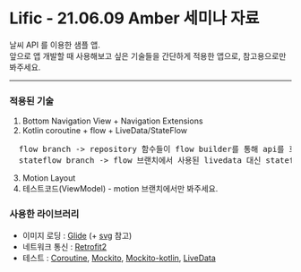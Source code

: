 # Lific - 21.06.09 Amber 세미나 자료
날씨 API 를 이용한 샘플 앱.  
앞으로 앱 개발할 때 사용해보고 싶은 기술들을 간단하게 적용한 앱으로, 참고용으로만 봐주세요.


---

### 적용된 기술
1. Bottom Navigation View + Navigation Extensions 
2. Kotlin coroutine + flow + LiveData/StateFlow 
<pre>
  flow branch -> repository 함수들이 flow builder를 통해 api를 호출하여 값을 전달하도록 함.
  stateflow branch -> flow 브랜치에서 사용된 livedata 대신 stateflow 를 적용함.
</pre>
3. Motion Layout
4. 테스트코드(ViewModel) - motion 브랜치에서만 봐주세요.

### 사용한 라이브러리
* 이미지 로딩 : [Glide] (+ [svg] 참고)
* 네트워크 통신 : [Retrofit2]
* 테스트 : [Coroutine], [Mockito], [Mockito-kotlin], [LiveData]

[Glide]: https://github.com/bumptech/glide
[svg]: https://github.com/bumptech/glide/tree/master/samples/svg/src/main/java/com/bumptech/glide/samples
[Retrofit2]: https://square.github.io/retrofit/
[Coroutine]: https://kotlin.github.io/kotlinx.coroutines/kotlinx-coroutines-test/
[Mockito]: https://site.mockito.org/
[Mockito-kotlin]: https://github.com/mockito/mockito-kotlin
[LiveData]: https://developer.android.com/jetpack/androidx/releases/lifecycle
